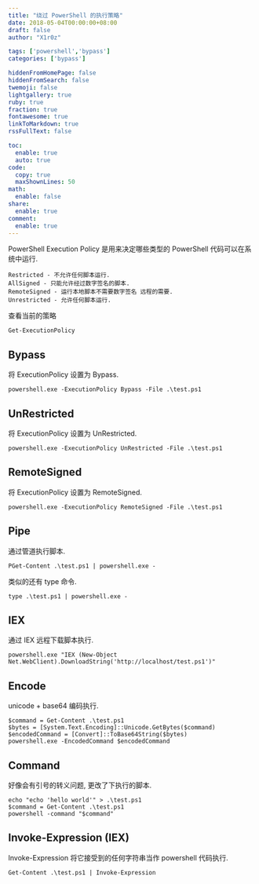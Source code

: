 ```yaml
---
title: "绕过 PowerShell 的执行策略"
date: 2018-05-04T00:00:00+08:00
draft: false
author: "X1r0z"

tags: ['powershell','bypass']
categories: ['bypass']

hiddenFromHomePage: false
hiddenFromSearch: false
twemoji: false
lightgallery: true
ruby: true
fraction: true
fontawesome: true
linkToMarkdown: true
rssFullText: false

toc:
  enable: true
  auto: true
code:
  copy: true
  maxShownLines: 50
math:
  enable: false
share:
  enable: true
comment:
  enable: true
---
```



PowerShell Execution Policy 是用来决定哪些类型的 PowerShell 代码可以在系统中运行.

```
Restricted - 不允许任何脚本运行.
AllSigned - 只能允许经过数字签名的脚本.
RemoteSigned - 运行本地脚本不需要数字签名 远程的需要.
Unrestricted - 允许任何脚本运行.
```

<!--more-->

查看当前的策略

```
Get-ExecutionPolicy
```

## Bypass

将 ExecutionPolicy 设置为 Bypass.

```
powershell.exe -ExecutionPolicy Bypass -File .\test.ps1
```

## UnRestricted

将 ExecutionPolicy 设置为 UnRestricted.

```
powershell.exe -ExecutionPolicy UnRestricted -File .\test.ps1
```

## RemoteSigned

将 ExecutionPolicy 设置为 RemoteSigned.

```
powershell.exe -ExecutionPolicy RemoteSigned -File .\test.ps1
```

## Pipe

通过管道执行脚本.

```
PGet-Content .\test.ps1 | powershell.exe -
```

类似的还有 type 命令.

```
type .\test.ps1 | powershell.exe -
```

## IEX

通过 IEX 远程下载脚本执行.

```
powershell.exe "IEX (New-Object Net.WebClient).DownloadString('http://localhost/test.ps1')"
```

## Encode

unicode + base64 编码执行.

```
$command = Get-Content .\test.ps1
$bytes = [System.Text.Encoding]::Unicode.GetBytes($command)
$encodedCommand = [Convert]::ToBase64String($bytes)
powershell.exe -EncodedCommand $encodedCommand
```

## Command

好像会有引号的转义问题, 更改了下执行的脚本.

```
echo "echo 'hello world'" > .\test.ps1
$command = Get-Content .\test.ps1
powershell -command "$command"
```

## Invoke-Expression (IEX)

Invoke-Expression 将它接受到的任何字符串当作 powershell 代码执行.

```
Get-Content .\test.ps1 | Invoke-Expression
```